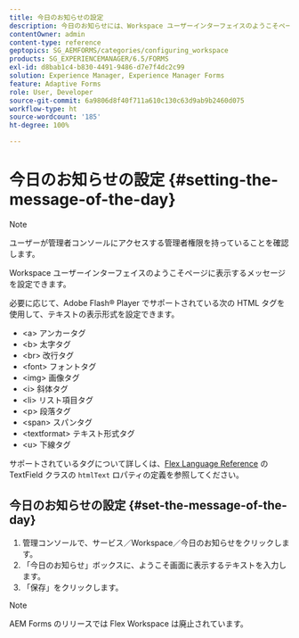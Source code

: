 ```yaml
---
title: 今日のお知らせの設定
description: 今日のお知らせには、Workspace ユーザーインターフェイスのようこそページに表示するメッセージを設定できます。
contentOwner: admin
content-type: reference
geptopics: SG_AEMFORMS/categories/configuring_workspace
products: SG_EXPERIENCEMANAGER/6.5/FORMS
exl-id: d8bab1c4-b830-4491-9486-d7e7f4dc2c99
solution: Experience Manager, Experience Manager Forms
feature: Adaptive Forms
role: User, Developer
source-git-commit: 6a9806d8f40f711a610c130c63d9ab9b2460d075
workflow-type: ht
source-wordcount: '185'
ht-degree: 100%

---
```


# 今日のお知らせの設定 {#setting-the-message-of-the-day}

>[!NOTE]
> 
> ユーザーが管理者コンソールにアクセスする管理者権限を持っていることを確認します。

Workspace ユーザーインターフェイスのようこそページに表示するメッセージを設定できます。

必要に応じて、Adobe Flash® Player でサポートされている次の HTML タグを使用して、テキストの表示形式を設定できます。

* &lt;a> アンカータグ
* &lt;b> 太字タグ
* &lt;br> 改行タグ
* &lt;font> フォントタグ
* &lt;img> 画像タグ
* &lt;i> 斜体タグ
* &lt;li> リスト項目タグ
* &lt;p> 段落タグ
* &lt;span> スパンタグ
* &lt;textformat> テキスト形式タグ
* &lt;u> 下線タグ

サポートされているタグについて詳しくは、[Flex Language Reference](https://flex.apache.org/) の TextField クラスの `htmlText` ロパティの定義を参照してください。

## 今日のお知らせの設定 {#set-the-message-of-the-day}

1. 管理コンソールで、サービス／Workspace／今日のお知らせをクリックします。
1. 「今日のお知らせ」ボックスに、ようこそ画面に表示するテキストを入力します。
1. 「保存」をクリックします。

>[!NOTE]
>
>AEM Forms のリリースでは Flex Workspace は廃止されています。
